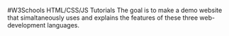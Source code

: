 #W3Schools HTML/CSS/JS Tutorials
The goal is to make a demo website that simaltaneously uses and explains the features of these three web-development languages.
